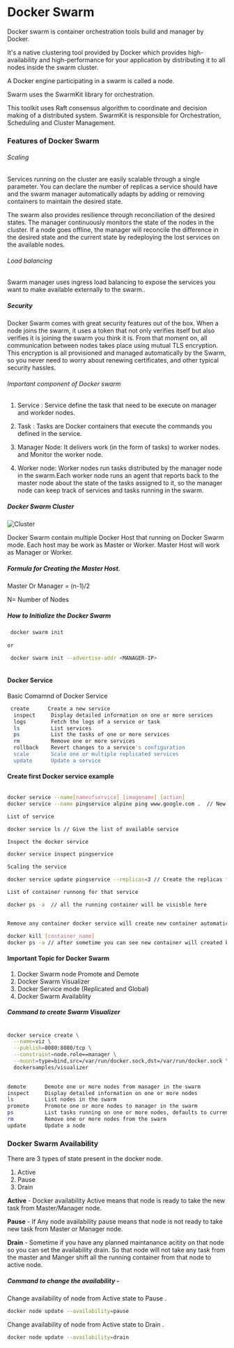
# Docker Swarm

Docker swarm is container orchestration tools build and manager by Docker. 

It's a native clustering tool provided by Docker which provides high-availability and high-performance for your application by distributing it to all nodes inside the swarm cluster.

A Docker engine participating in a swarm is called a node. 

Swarm uses the SwarmKit library for orchestration. 

This toolkit uses Raft consensus algorithm to coordinate and decision making of a distributed system. SwarmKit is responsible for Orchestration, Scheduling and Cluster Management.


### Features of Docker Swarm

###### Scaling

Services running on the cluster are easily scalable through a single parameter. You can declare the number of replicas a service should have and the swarm manager automatically adapts by adding or removing containers to maintain the desired state.

The swarm also provides resilience through reconciliation of the desired states. The manager continuously monitors the state of the nodes in the cluster. If a node goes offline, the manager will reconcile the difference in the desired state and the current state by redeploying the lost services on the available nodes.

###### Load balancing

Swarm manager uses ingress load balancing to expose the services you want to make available externally to the swarm..
 
#####  Security

Docker Swarm comes with great security features out of the box. When a node joins the swarm, it uses a token that not only verifies itself but also verifies it is joining the swarm you think it is. From that moment on, all communication between nodes takes place using mutual TLS encryption. This encryption is all provisioned and managed automatically by the Swarm, so you never need to worry about renewing certificates, and other typical security hassles.


###### Important component of Docker swarm 

 1. Service : Service define the task that need to be execute on manager and workder nodes.
 
 2. Task : Tasks are Docker containers that execute the commands you defined in the service.
 
 3. Manager Node: It delivers work (in the form of tasks) to worker nodes. and Monitor the worker node.
 
 4. Worker node: Worker nodes run tasks distributed by the manager node in the swarm.Each worker node runs an agent that reports back to the master node about the state of the tasks assigned to it, so the manager node can keep track of services and tasks running in the swarm.


##### Docker Swarm Cluster

![Cluster](https://foxutech.com/wp-content/uploads/2017/03/swarm-architecture.png)



Docker Swarm contain multiple Docker Host that running on Docker Swarm mode. Each host may be work as Master or Worker. 
Master Host will work as Manager or Worker.


##### Formula for Creating the Master Host.

 Master Or Manager = (n-1)/2 
 
 N= Number of Nodes 

##### How to Initialize the Docker Swarm

```sh
 docker swarm init 
 
or

 docker swarm init --advertise-addr <MANAGER-IP>
   
```

#### Docker Service 

Basic Comamnd of Docker Service 

```sh
 create      Create a new service
  inspect     Display detailed information on one or more services
  logs        Fetch the logs of a service or task
  ls          List services
  ps          List the tasks of one or more services
  rm          Remove one or more services
  rollback    Revert changes to a service's configuration
  scale       Scale one or multiple replicated services
  update      Update a service

```

#### Create first Docker service example 
```sh

docker service --name[nameofservice] [imagename] [action]   
docker service --name pingservice alpine ping www.google.com .  // New Service will create with the name of pingservice

List of service 

docker service ls // Give the list of available service 

Inspect the docker service  

docker service inspect pingservice 

Scaling the service 

docker service update pingservice --replicas=3 // Create the replicas for same service 

List of container runnong for that service 

docker ps -a  // all the running container will be visisble here 


Remove any container docker service will create new container automatically 

docker kill [container_name]
docker ps -a // after sometime you can see new container will created because we define that we need 4 replicas 
```

#### Important Topic for Docker Swarm 

1. Docker Swarm node Promote and Demote
2. Docker Swarm Visualizer
3. Docker Service mode (Replicated and Global)
4. Docker Swarm Availablity

##### Command to create Swarm Visualizer

```sh

docker service create \
  --name=viz \
  --publish=8080:8080/tcp \
  --constraint=node.role==manager \
  --mount=type=bind,src=/var/run/docker.sock,dst=/var/run/docker.sock \
  dockersamples/visualizer
  
```



```sh
demote      Demote one or more nodes from manager in the swarm
inspect     Display detailed information on one or more nodes
ls          List nodes in the swarm
promote     Promote one or more nodes to manager in the swarm
ps          List tasks running on one or more nodes, defaults to current node
rm          Remove one or more nodes from the swarm
update      Update a node
```



### Docker Swarm Availability 

There are 3 types of state present in the docker node. 

1. Active 
2. Pause 
3. Drain 

**Active** - Docker availability Active means that node is ready to take the new task from Master/Manager node.

**Pause** - If Any node availability pause means that node is not ready to take new task from Master or Manager node. 

**Drain** -  Sometime if you have any planned maintanance acitity on that node so you can set the availability drain. So that node will not take any task from the master and Manger shift all the running container from that node to active node.


##### Command to change the availability - 

Change availability of node from Active state to Pause .

```sh
docker node update --availability=pause
```

Change availability of node from Active state to Drain .

```sh
docker node update --availability=drain
```
